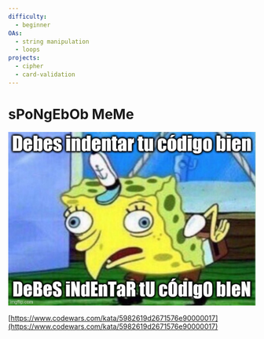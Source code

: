 ```yaml
---
difficulty:
  - beginner
OAs:
  - string manipulation
  - loops
projects:
  - cipher
  - card-validation
---
```


# sPoNgEbOb MeMe

![sPoNgEbOb MeMe](./spongebob-meme.jpg)

[https://www.codewars.com/kata/5982619d2671576e90000017](https://www.codewars.com/kata/5982619d2671576e90000017)
